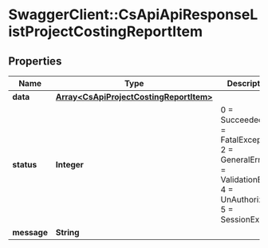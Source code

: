 # SwaggerClient::CsApiApiResponseListProjectCostingReportItem

## Properties
Name | Type | Description | Notes
------------ | ------------- | ------------- | -------------
**data** | [**Array&lt;CsApiProjectCostingReportItem&gt;**](CsApiProjectCostingReportItem.md) |  | [optional] 
**status** | **Integer** | 0 &#x3D; Succeeded, 1 &#x3D; FatalException, 2 &#x3D; GeneralError, 3 &#x3D; ValidationError, 4 &#x3D; UnAuthorized, 5 &#x3D; SessionExpired | [optional] 
**message** | **String** |  | [optional] 


